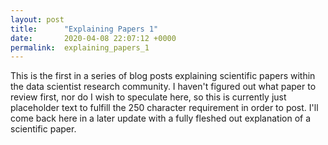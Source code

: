 ```yaml
---
layout: post
title:      "Explaining Papers 1"
date:       2020-04-08 22:07:12 +0000
permalink:  explaining_papers_1
---
```



This is the first in a series of blog posts explaining scientific papers within the data scientist research community. I haven't figured out what paper to review first, nor do I wish to speculate here, so this is currently just placeholder text to fulfill the 250 character requirement in order to post. I'll come back here in a later update with a fully fleshed out explanation of a scientific paper.
